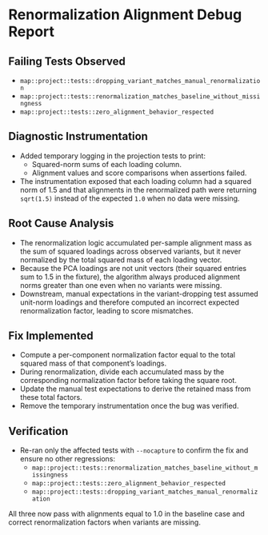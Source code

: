 # Renormalization Alignment Debug Report

## Failing Tests Observed
- `map::project::tests::dropping_variant_matches_manual_renormalization`
- `map::project::tests::renormalization_matches_baseline_without_missingness`
- `map::project::tests::zero_alignment_behavior_respected`

## Diagnostic Instrumentation
- Added temporary logging in the projection tests to print:
  - Squared-norm sums of each loading column.
  - Alignment values and score comparisons when assertions failed.
- The instrumentation exposed that each loading column had a squared norm of 1.5 and that alignments in the renormalized path were returning `sqrt(1.5)` instead of the expected `1.0` when no data were missing.

## Root Cause Analysis
- The renormalization logic accumulated per-sample alignment mass as the sum of squared loadings across observed variants, but it never normalized by the total squared mass of each loading vector.
- Because the PCA loadings are not unit vectors (their squared entries sum to 1.5 in the fixture), the algorithm always produced alignment norms greater than one even when no variants were missing.
- Downstream, manual expectations in the variant-dropping test assumed unit-norm loadings and therefore computed an incorrect expected renormalization factor, leading to score mismatches.

## Fix Implemented
- Compute a per-component normalization factor equal to the total squared mass of that component’s loadings.
- During renormalization, divide each accumulated mass by the corresponding normalization factor before taking the square root.
- Update the manual test expectations to derive the retained mass from these total factors.
- Remove the temporary instrumentation once the bug was verified.

## Verification
- Re-ran only the affected tests with `--nocapture` to confirm the fix and ensure no other regressions:
  - `map::project::tests::renormalization_matches_baseline_without_missingness`
  - `map::project::tests::zero_alignment_behavior_respected`
  - `map::project::tests::dropping_variant_matches_manual_renormalization`

All three now pass with alignments equal to 1.0 in the baseline case and correct renormalization factors when variants are missing.
